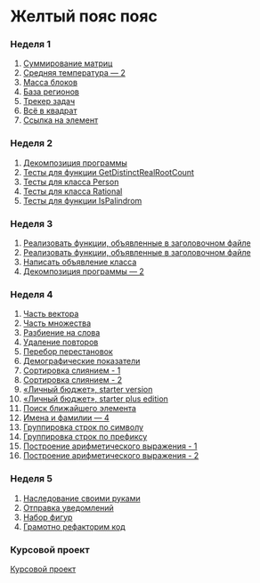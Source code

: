 # Желтый пояс пояс

### Неделя 1

1) [Суммирование матриц](week1/task1)
2) [Средняя температура — 2](week1/task2)
3) [Масса блоков](week1/task3)
4) [База регионов](week1/task4)
5) [Трекер задач](week1/task5)
6) [Всё в квадрат](week1/task6)
7) [Ссылка на элемент](week1/task7)

### Неделя 2

1) [Декомпозиция программы](week2/task1)
2) [Тесты для функции GetDistinctRealRootCount](week2/task2)
3) [Тесты для класса Person](week2/task3)
4) [Тесты для класса Rational](week2/task4)
5) [Тесты для функции IsPalindrom](week2/task5)

### Неделя 3

1) [Реализовать функции, объявленные в заголовочном файле](week3/task1)
2) [Реализовать функции, объявленные в заголовочном файле](week3/task2)
3) [Написать объявление класса](week3/task3)
4) [Декомпозиция программы — 2](week3/task4)

### Неделя 4

1) [Часть вектора](week4/task1)
2) [Часть множества](week4/task2)
3) [Разбиение на слова](week4/task3)
4) [Удаление повторов](week4/task4)
5) [Перебор перестановок](week4/task5)
6) [Демографические показатели](week4/task6)
7) [Сортировка слиянием - 1](week4/task7)
8) [Сортировка слиянием - 2](week4/task8)
9) [«Личный бюджет», starter version](week4/task9)
10) [«Личный бюджет», starter plus edition](week4/task10)
11) [Поиск ближайшего элемента](week4/task11)
12) [Имена и фамилии — 4](week4/task12)
13) [Группировка строк по символу](week4/task13)
14) [Группировка строк по префиксу](week4/task14)
15) [Построение арифметического выражения - 1](week4/task15)
16) [Построение арифметического выражения - 2](week4/task16)

### Неделя 5

1) [Наследование своими руками](week5/task1)
2) [Отправка уведомлений](week5/task2)
3) [Набор фигур](week5/task3)
4) [Грамотно рефакторим код](week5/task4)
 
### Курсовой проект

[Курсовой проект](final)

